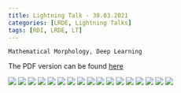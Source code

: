 ```yaml
---
title: Lightning Talk - 30.03.2021
categories: [LRDE, Lightning Talks]
tags: [RDI, LRDE, LT]
---
```


```
Mathematical Morphology, Deep Learning
```

The PDF version can be found [here](https://drive.google.com/uc?print=false&id=1-wrAkw9IgxNZbM0dZAXYvoZEPJ4MaJ0K)

![](https://drive.google.com/uc?id=1vg3L5Z7HwYJsVOvbQp1injqLryFTT9wI)
![](https://drive.google.com/uc?id=1StO5U89Y1eJNi-ipzLDgrYTci7-JIGTM)
![](https://drive.google.com/uc?id=10DDH7Mis6v_S0DnLBHfBt4KIGtEa6rVU)
![](https://drive.google.com/uc?id=1S4kaycjtH5NTfbAHx-95q9q80bYihPfC)
![](https://drive.google.com/uc?id=1LZh-1n53SdIQdkdU2JVGLNZKeiTjFFJt)
![](https://drive.google.com/uc?id=1Cjj0JGmhhe6qXW0PHYuOr0v2JGY_StNc)
![](https://drive.google.com/uc?id=15XlQTfVUFk3FyL0qU7X7UmUrkd0RS5U2)
![](https://drive.google.com/uc?id=11GX7dCRYDJ8C0BgE5E9P8LXRXkP1v3Eo)
![](https://drive.google.com/uc?id=15Sro7i2O-VtcVcL_FYCRUggZeaaFVQDJ)
![](https://drive.google.com/uc?id=1fE1AzXfOHHd3xXbTx5UZszdoCoBSDKuo)
![](https://drive.google.com/uc?id=16kzeOnasxGJdQQyOrbqBn2JOEQ_JNwlX)
![](https://drive.google.com/uc?id=1uRA6Kjh65PgXPrcVBvz9EiqM0ZtVr-qq)
![](https://drive.google.com/uc?id=1_acc-H4as922HtP_W6Vy2XLPkXRwb3QZ)
![](https://drive.google.com/uc?id=1ViRjeMwvse3lHIWkhhwEBoYfIxHO5XfG)
![](https://drive.google.com/uc?id=11XydiGMuCSCaAsW0b3QS9IAfsIP6wjn8)
![](https://drive.google.com/uc?id=1DgC3XdQSOOe02sP_gx08u1ph9RrRM-tc)
![](https://drive.google.com/uc?id=1RRRkIRVwXTzAPjX3O9t_6TfWdmUizdN-)
